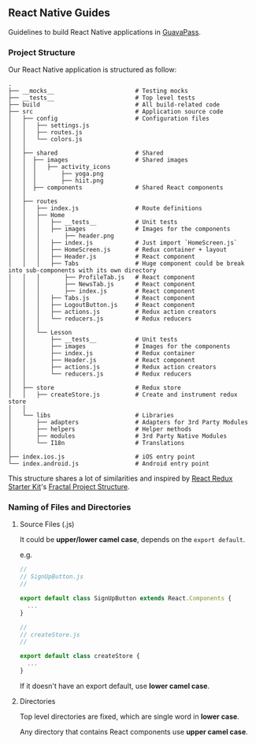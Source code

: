 ## React Native Guides

Guidelines to build React Native applications in [GuavaPass](https://www.guavapass.com).

### Project Structure

Our React Native application is structured as follow:

```
.
├── __mocks__                       # Testing mocks
├── __tests__                       # Top level tests
├── build                           # All build-related code
├── src                             # Application source code
│   ├── config                      # Configuration files
│   │   ├── settings.js
│   │   ├── routes.js
│   │   └── colors.js
│   │
│   ├── shared                      # Shared
│   │  ├── images                   # Shared images
│   │  │   ├── activity_icons
│   │  │       ├── yoga.png
│   │  │       ├── hiit.png
│   │  ├── components               # Shared React components
│   │
│   ├── routes
│   │   ├── index.js                # Route definitions
│   │   ├── Home
│   │   │   ├── __tests__           # Unit tests
│   │   │   ├── images              # Images for the components
│   │   │       ├── header.png
│   │   │   ├── index.js            # Just import `HomeScreen.js`
│   │   │   ├── HomeScreen.js       # Redux container + layout
│   │   │   ├── Header.js           # React component
│   │   │   ├── Tabs                # Huge component could be break into sub-components with its own directory
│   │   │       ├── ProfileTab.js   # React component
│   │   │       ├── NewsTab.js      # React component
│   │   │       ├── index.js        # React component
│   │   │   ├── Tabs.js             # React component
│   │   │   ├── LogoutButton.js     # React component
│   │   │   ├── actions.js          # Redux action creators
│   │   │   └── reducers.js         # Redux reducers
│   │   │
│   │   └── Lesson
│   │       ├── __tests__           # Unit tests
│   │       ├── images              # Images for the components
│   │       ├── index.js            # Redux container
│   │       ├── Header.js           # React component
│   │       ├── actions.js          # Redux action creators
│   │       └── reducers.js         # Redux reducers
│   │
│   ├── store                       # Redux store
│   │   ├── createStore.js          # Create and instrument redux store
│   │
│   └── libs                        # Libraries
│       ├── adapters                # Adapters for 3rd Party Modules
│       ├── helpers                 # Helper methods
│       ├── modules                 # 3rd Party Native Modules
│       └── I18n                    # Translations
│
├── index.ios.js                    # iOS entry point
└── index.android.js                # Android entry point
```

This structure shares a lot of similarities and inspired by [React Redux Starter Kit](https://github.com/davezuko/react-redux-starter-kit)'s [Fractal Project Structure](https://github.com/davezuko/react-redux-starter-kit/wiki/Fractal-Project-Structure).

### Naming of Files and Directories

1. Source Files (.js)

    It could be **upper/lower camel case**, depends on the `export default`.

    e.g.

    ```javascript
    //
    // SignUpButton.js
    //

    export default class SignUpButton extends React.Components {
      ...
    }

    //
    // createStore.js
    //

    export default class createStore {
      ...
    }
    ```

    If it doesn't have an export default, use **lower camel case**.

2. Directories

    Top level directories are fixed, which are single word in **lower case**.

    Any directory that contains React components use **upper camel case**.

